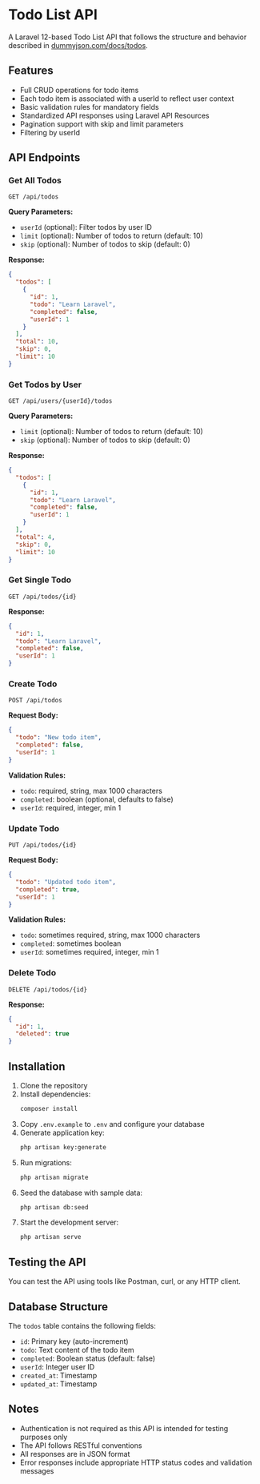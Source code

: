 # Todo List API

A Laravel 12-based Todo List API that follows the structure and behavior described in [dummyjson.com/docs/todos](https://dummyjson.com/docs/todos).

## Features

- Full CRUD operations for todo items
- Each todo item is associated with a userId to reflect user context
- Basic validation rules for mandatory fields
- Standardized API responses using Laravel API Resources
- Pagination support with skip and limit parameters
- Filtering by userId

## API Endpoints

### Get All Todos
```
GET /api/todos
```

**Query Parameters:**
- `userId` (optional): Filter todos by user ID
- `limit` (optional): Number of todos to return (default: 10)
- `skip` (optional): Number of todos to skip (default: 0)

**Response:**
```json
{
  "todos": [
    {
      "id": 1,
      "todo": "Learn Laravel",
      "completed": false,
      "userId": 1
    }
  ],
  "total": 10,
  "skip": 0,
  "limit": 10
}
```

### Get Todos by User
```
GET /api/users/{userId}/todos
```

**Query Parameters:**
- `limit` (optional): Number of todos to return (default: 10)
- `skip` (optional): Number of todos to skip (default: 0)

**Response:**
```json
{
  "todos": [
    {
      "id": 1,
      "todo": "Learn Laravel",
      "completed": false,
      "userId": 1
    }
  ],
  "total": 4,
  "skip": 0,
  "limit": 10
}
```

### Get Single Todo
```
GET /api/todos/{id}
```

**Response:**
```json
{
  "id": 1,
  "todo": "Learn Laravel",
  "completed": false,
  "userId": 1
}
```

### Create Todo
```
POST /api/todos
```

**Request Body:**
```json
{
  "todo": "New todo item",
  "completed": false,
  "userId": 1
}
```

**Validation Rules:**
- `todo`: required, string, max 1000 characters
- `completed`: boolean (optional, defaults to false)
- `userId`: required, integer, min 1

### Update Todo
```
PUT /api/todos/{id}
```

**Request Body:**
```json
{
  "todo": "Updated todo item",
  "completed": true,
  "userId": 1
}
```

**Validation Rules:**
- `todo`: sometimes required, string, max 1000 characters
- `completed`: sometimes boolean
- `userId`: sometimes required, integer, min 1

### Delete Todo
```
DELETE /api/todos/{id}
```

**Response:**
```json
{
  "id": 1,
  "deleted": true
}
```

## Installation

1. Clone the repository
2. Install dependencies:
   ```bash
   composer install
   ```
3. Copy `.env.example` to `.env` and configure your database
4. Generate application key:
   ```bash
   php artisan key:generate
   ```
5. Run migrations:
   ```bash
   php artisan migrate
   ```
6. Seed the database with sample data:
   ```bash
   php artisan db:seed
   ```
7. Start the development server:
   ```bash
   php artisan serve
   ```

## Testing the API

You can test the API using tools like Postman, curl, or any HTTP client.

## Database Structure

The `todos` table contains the following fields:
- `id`: Primary key (auto-increment)
- `todo`: Text content of the todo item
- `completed`: Boolean status (default: false)
- `userId`: Integer user ID
- `created_at`: Timestamp
- `updated_at`: Timestamp

## Notes

- Authentication is not required as this API is intended for testing purposes only
- The API follows RESTful conventions
- All responses are in JSON format
- Error responses include appropriate HTTP status codes and validation messages
